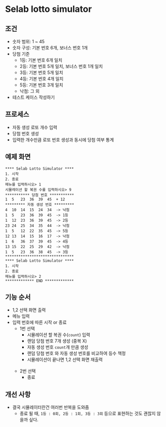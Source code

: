 # Selab lotto simulator

## 조건

- 숫자 범위: 1 ~ 45
- 숫자 구성: 기본 번호 6개, 보너스 번호 1개
- 당첨 기준
    - 1등: 기본 번호 6개 일치
    - 2등: 기본 번호 5개 일치, 보너스 번호 1개 일치
    - 3등: 기본 번호 5개 일치
    - 4등: 기본 번호 4개 일치
    - 5등: 기본 번호 3개 일치
    - 낙첨: 그 외
- 테스트 케이스 작성하기

## 프로세스

- 자동 생성 로또 개수 입력
- 당첨 번호 생성
- 입력한 개수만큼 로또 번호 생성과 동시에 당첨 여부 통계

## 예제 화면

```
**** Selab Lotto Simulator ****
1. 시작
2. 종료
메뉴를 입력하시오> 1
시뮬레이션 할 복권 수를 입력하시오> 9
*********** 당첨 번호 ***********
1  5   23  36  39  45  + 12
********* 자동 생성 번호 *********
4  10  14  15  24  34  -> 낙첨
1  5   23  36  39  45  -> 1등
1  12  23  36  39  45  -> 2등
23 24  25  34  35  44  -> 낙첨
1  5   12  22  35  45  -> 5등
12 13  14  15  16  17  -> 낙첨
1  6   36  37  39  45  -> 4등
13 15  22  25  29  42  -> 낙첨
1  5   23  36  38  45  -> 3등
*******************************
**** Selab Lotto Simulator ****
1. 시작
2. 종료
메뉴를 입력하시오> 2
************* END *************
```

## 기능 순서
- 1,2 선택 화면 출력
- 메뉴 입력
- 입력 번호에 따른 시작 or 종료
  - 1번 선택
    - 시뮬레이션 할 복권 수(`count`) 입력
    - 랜덤 당첨 번호 7개 생성 (중복 X)
    - 자동 생성 번호 `count`개 만큼 생성
    - 랜덤 당첨 번호 와 자동 생성 번호를 비교하여 등수 책정
    - 시뮬레이션이 끝나면 1,2 선택 화면 재출력
    <br>
  - 2번 선택
      - 종료

## 개선 사항
- 결국 시뮬레이터란건 여러번 반복을 도와줌
  - 종료 될 때, `1등 : 0회, 2등 : 1회, 3등 : 3회` 등으로 표현하는 것도 괜찮지 않을까 싶다. 